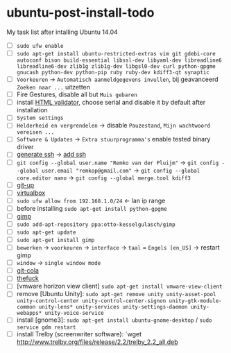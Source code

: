 ubuntu-post-install-todo
========================

My task list after intalling Ubuntu 14.04

* [ ] `sudo ufw enable`
* [ ] `sudo apt-get install ubuntu-restricted-extras vim git gdebi-core autoconf bison build-essential libssl-dev libyaml-dev libreadline6 libreadline6-dev zlib1g zlib1g-dev libgsl0-dev curl python-gpgme gnucash python-dev python-pip ruby ruby-dev kdiff3-qt synaptic`
* [ ] `Voorkeuren` -> `Automatisch aanmeldgegevens invullen`, bij geavanceerd `Zoeken naar ...` uitzetten
* [ ] Fire Gestures, disable all but `Muis gebaren`
* [ ] install [HTML validator](http://users.skynet.be/mgueury/mozilla/index.html), choose serial and disable it by default after installation
* [ ] `System settings`
* [ ] `Helderheid en vergrendelen` -> disable `Pauzestand`, `Mijn wachtwoord vereisen ...`
* [ ] `Software & Updates` -> `Extra stuurprogramma's` enable tested binary driver
* [ ] [generate ssh](https://help.github.com/articles/generating-ssh-keys/) -> [add ssh](https://github.com/settings/ssh)
* [ ] `git config --global user.name "Remko van der Pluijm"` -> `git config --global user.email "remkop@gmail.com"` -> `git config --global core.editor nano` -> `git config --global merge.tool kdiff3`
* [ ] [git-up](https://github.com/aanand/git-up#install)
* [ ] [virtualbox](https://www.virtualbox.org/wiki/Linux_Downloads#Debian-basedLinuxdistributions)
 * [ ] `sudo ufw allow from 192.168.1.0/24` <- lan ip range
  * [ ] before installing `sudo apt-get install python-gpgme`
* [ ] [gimp](http://www.gimp.org/)
 * [ ] `sudo add-apt-repository ppa:otto-kesselgulasch/gimp`
 * [ ] `sudo apt-get update`
 * [ ] `sudo apt-get install gimp`
 * [ ] `bewerken` -> `voorkeuren` -> `interface` -> `taal` = `Engels [en_US]` -> restart gimp
 * [ ] `window` -> `single window mode`
* [ ] [git-cola](https://github.com/git-cola/git-cola#run-from-source)
* [ ] [thefuck](https://github.com/nvbn/thefuck#manual-installation)
* [ ] [vmware horizon view client] `sudo apt-get install vmware-view-client`
* [ ] remove [Ubuntu Unity]: `sudo apt-get remove unity unity-asset-pool unity-control-center unity-control-center-signon unity-gtk-module-common unity-lens* unity-services unity-settings-daemon unity-webapps* unity-voice-service`
* [ ] install [gnome3]: `sudo apt-get install ubuntu-gnome-desktop` / `sudo service gdm restart`
* [ ] install Trelby (screenwriter software): `wget http://www.trelby.org/files/release/2.2/trelby_2.2_all.deb
